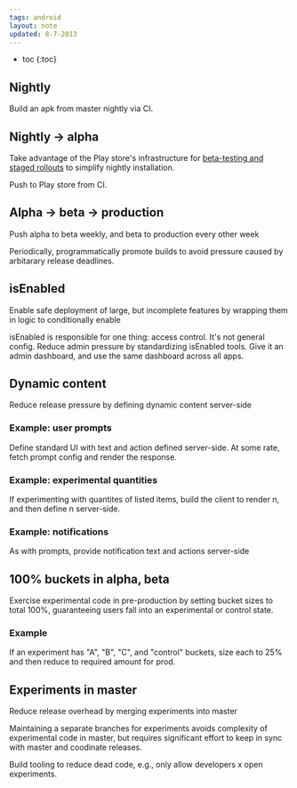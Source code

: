 ```yaml
---
tags: android
layout: note
updated: 8-7-2013
---
```



* toc
{:toc}


## Nightly

Build an apk from master nightly via CI.


## Nightly → alpha

Take advantage of the Play store's infrastructure for [beta-testing and staged rollouts](https://support.google.com/googleplay/android-developer/answer/3131213?hl=en) to simplify nightly installation.

Push to Play store from CI.


## Alpha → beta → production

Push alpha to beta weekly, and beta to production every other week

Periodically, programmatically promote builds to avoid pressure caused by arbitarary release deadlines.


## isEnabled

Enable safe deployment of large, but incomplete features by wrapping them in logic to conditionally enable

isEnabled is responsible for one thing: access control. It's not general config. Reduce admin pressure by standardizing isEnabled tools. Give it an admin dashboard, and use the same dashboard across all apps.


## Dynamic content

Reduce release pressure by defining dynamic content server-side


### Example: user prompts

Define standard UI with text and action defined server-side. At some rate, fetch prompt config and render the response.


### Example: experimental quantities

If experimenting with quantites of listed items, build the client to render n, and then define n server-side.


### Example: notifications

As with prompts, provide notification text and actions server-side


## 100% buckets in alpha, beta

Exercise experimental code in pre-production by setting bucket sizes to total 100%, guaranteeing users fall into an experimental or control state.


### Example

If an experiment has "A", "B", "C", and "control" buckets, size each to 25% and then reduce to required amount for prod.


## Experiments in master

Reduce release overhead by merging experiments into master

Maintaining a separate branches for experiments avoids complexity of experimental code in master, but requires significant effort to keep in sync with master and coodinate releases.

Build tooling to reduce dead code, e.g., only allow developers x open experiments.
